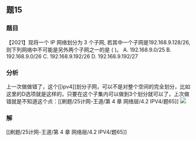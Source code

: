 ## 题15
### 题目
【2021】现将一个 IP 网络划分为 3 个子网, 若其中一个子网是192.168.9.128/26, 则下列网络中不可能是另外两个子网之一的是 ( )。
A. 192.168.9.0/25 
B. 192.168.9.0/26
C. 192.168.9.192/26 
D. 192.168.9.192/27
### 分析
上一次做做错了，这个[[ipv4]]划分子网，可以不是对整个空间的完全划分，比如这里的D选项就是这样的，只要在这个子集内可以做到3个划分就可以了，上次做错就是不知道这个点：[[刷题/25计网-王道/第 4 章 网络层/4.2 IPV4/题65]]
![](https://img.hwenyi.live/202411222141645.webp)
### 解
[[刷题/25计网-王道/第 4 章 网络层/4.2 IPV4/题65]]